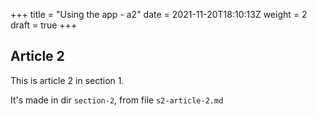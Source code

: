 +++
title = "Using the app - a2"
date = 2021-11-20T18:10:13Z
weight = 2
draft = true
+++

## Article 2

This is article 2 in section 1.

It's made in dir `section-2`, from file `s2-article-2.md`
